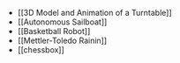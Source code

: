 + [[3D Model and Animation of a Turntable]]
+ [[Autonomous Sailboat]]
+ [[Basketball Robot]]
+ [[Mettler-Toledo Rainin]]
+ [[chessbox]]